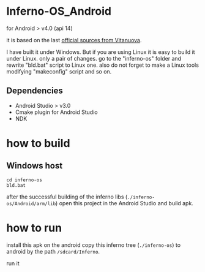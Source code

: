 # Inferno-OS_Android
for Android > v4.0 (api 14)

it is based on the last [official sources from Vitanuova](https://bitbucket.org/inferno-os/inferno-os/).

I have built it under Windows. But if you are using Linux it is easy to build it under Linux. only a pair of changes. go to the "inferno-os" folder and rewrite "bld.bat" script to Linux one. also do not forget to make a Linux tools modifying "makeconfig" script and so on.

## Dependencies
* Android Studio > v3.0
* Cmake plugin for Android Studio
* NDK 

# how to build

## Windows host
```
cd inferno-os
bld.bat
```
after the successful building of the inferno libs (`./inferno-os/Android/arm/lib`)
open this project in the Android Studio and build apk.

# how to run
install this apk on the android
copy this inferno tree (`./inferno-os`) to android by the path `/sdcard/Inferno`.

run it
